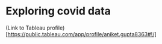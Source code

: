 # Exploring covid data
(Link to Tableau profile)[https://public.tableau.com/app/profile/aniket.gupta8363#!/]
